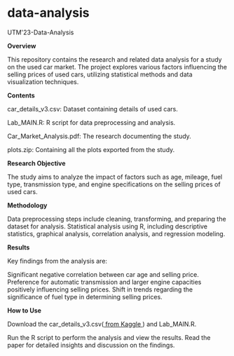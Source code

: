 # data-analysis
UTM'23-Data-Analysis

**Overview**

This repository contains the research and related data analysis for a study on the used car market. The project explores various factors influencing the selling prices of used cars, utilizing statistical methods and data visualization techniques.

**Contents**

car_details_v3.csv: Dataset containing details of used cars.

Lab_MAIN.R: R script for data preprocessing and analysis.

Car_Market_Analysis.pdf: The research documenting the study.

plots.zip: Containing all the plots exported from the study.

**Research Objective**

The study aims to analyze the impact of factors such as age, mileage, fuel type, transmission type, and engine specifications on the selling prices of used cars.

**Methodology**

Data preprocessing steps include cleaning, transforming, and preparing the dataset for analysis.
Statistical analysis using R, including descriptive statistics, graphical analysis, correlation analysis, and regression modeling.

**Results**

Key findings from the analysis are:

Significant negative correlation between car age and selling price.
Preference for automatic transmission and larger engine capacities positively influencing selling prices.
Shift in trends regarding the significance of fuel type in determining selling prices.

**How to Use**

Download the car_details_v3.csv([ from Kaggle ](https://www.kaggle.com/code/tabriznagiyev/car-details-v3/input)) and Lab_MAIN.R.

Run the R script to perform the analysis and view the results.
Read the paper for detailed insights and discussion on the findings.
